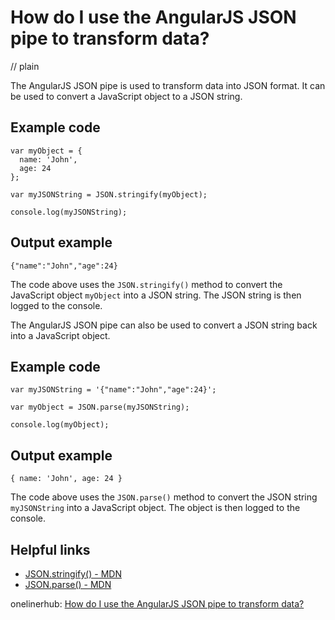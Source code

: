# How do I use the AngularJS JSON pipe to transform data?
// plain

The AngularJS JSON pipe is used to transform data into JSON format. It can be used to convert a JavaScript object to a JSON string.

## Example code

```
var myObject = {
  name: 'John',
  age: 24
};

var myJSONString = JSON.stringify(myObject);

console.log(myJSONString);
```

## Output example

```
{"name":"John","age":24}
```

The code above uses the `JSON.stringify()` method to convert the JavaScript object `myObject` into a JSON string. The JSON string is then logged to the console.

The AngularJS JSON pipe can also be used to convert a JSON string back into a JavaScript object.

## Example code

```
var myJSONString = '{"name":"John","age":24}';

var myObject = JSON.parse(myJSONString);

console.log(myObject);
```

## Output example

```
{ name: 'John', age: 24 }
```

The code above uses the `JSON.parse()` method to convert the JSON string `myJSONString` into a JavaScript object. The object is then logged to the console.

## Helpful links

- [JSON.stringify() - MDN](https://developer.mozilla.org/en-US/docs/Web/JavaScript/Reference/Global_Objects/JSON/stringify)
- [JSON.parse() - MDN](https://developer.mozilla.org/en-US/docs/Web/JavaScript/Reference/Global_Objects/JSON/parse)

onelinerhub: [How do I use the AngularJS JSON pipe to transform data?](https://onelinerhub.com/angularjs/how-do-i-use-the-angularjs-json-pipe-to-transform-data)
